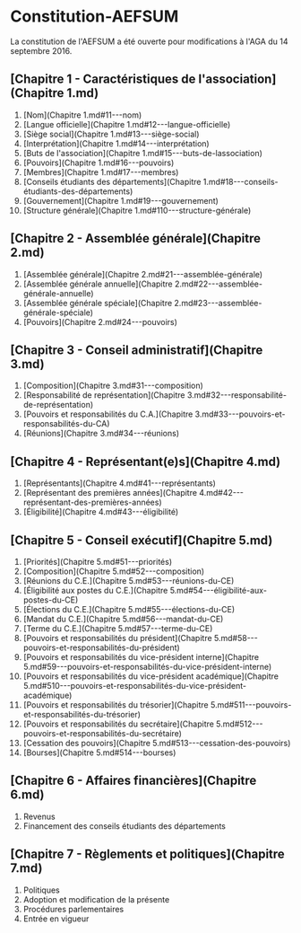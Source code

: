# Constitution-AEFSUM
La constitution de l'AEFSUM a été ouverte pour modifications à l'AGA du 14 septembre 2016.

## [Chapitre 1 - Caractéristiques de l'association](Chapitre 1.md)

  1.  [Nom](Chapitre 1.md#11---nom)
  2.  [Langue officielle](Chapitre 1.md#12---langue-officielle)
  3.  [Siège social](Chapitre 1.md#13---siège-social)
  4.  [Interprétation](Chapitre 1.md#14---interprétation)
  5.  [Buts de l'association](Chapitre 1.md#15---buts-de-lassociation)
  6.  [Pouvoirs](Chapitre 1.md#16---pouvoirs)
  7.  [Membres](Chapitre 1.md#17---membres)
  8.  [Conseils étudiants des départements](Chapitre 1.md#18---conseils-étudiants-des-départements)
  9.  [Gouvernement](Chapitre 1.md#19---gouvernement)
  10. [Structure générale](Chapitre 1.md#110---structure-générale)

## [Chapitre 2 - Assemblée générale](Chapitre 2.md)

  1.  [Assemblée générale](Chapitre 2.md#21---assemblée-générale)
  2.  [Assemblée générale annuelle](Chapitre 2.md#22---assemblée-générale-annuelle)
  3.  [Assemblée générale spéciale](Chapitre 2.md#23---assemblée-générale-spéciale)
  4.  [Pouvoirs](Chapitre 2.md#24---pouvoirs)

## [Chapitre 3 - Conseil administratif](Chapitre 3.md)

  1.  [Composition](Chapitre 3.md#31---composition)
  2.  [Responsabilité de représentation](Chapitre 3.md#32---responsabilité-de-représentation)
  3.  [Pouvoirs et responsabilités du C.A.](Chapitre 3.md#33---pouvoirs-et-responsabilités-du-CA)
  4.  [Réunions](Chapitre 3.md#34---réunions)

## [Chapitre 4 - Représentant(e)s](Chapitre 4.md)

  1.  [Représentants](Chapitre 4.md#41---représentants)
  2.  [Représentant des premières années](Chapitre 4.md#42---représentant-des-premières-années)
  3.  [Éligibilité](Chapitre 4.md#43---éligibilité)

## [Chapitre 5 - Conseil exécutif](Chapitre 5.md)

  1.  [Priorités](Chapitre 5.md#51---priorités)
  2.  [Composition](Chapitre 5.md#52---composition)
  3.  [Réunions du C.E.](Chapitre 5.md#53---réunions-du-CE)
  4.  [Éligibilité aux postes du C.E.](Chapitre 5.md#54---éligibilité-aux-postes-du-CE)
  5.  [Élections du C.E.](Chapitre 5.md#55---élections-du-CE)
  6.  [Mandat du C.E.](Chapitre 5.md#56---mandat-du-CE)
  7.  [Terme du C.E.](Chapitre 5.md#57---terme-du-CE)
  8.  [Pouvoirs et responsabilités du président](Chapitre 5.md#58---pouvoirs-et-responsabilités-du-président)
  9.  [Pouvoirs et responsabilités du vice-président interne](Chapitre 5.md#59---pouvoirs-et-responsabilités-du-vice-président-interne)
  10. [Pouvoirs et responsabilités du vice-président académique](Chapitre 5.md#510---pouvoirs-et-responsabilités-du-vice-président-académique)
  11. [Pouvoirs et responsabilités du trésorier](Chapitre 5.md#511---pouvoirs-et-responsabilités-du-trésorier)
  12. [Pouvoirs et responsabilités du secrétaire](Chapitre 5.md#512---pouvoirs-et-responsabilités-du-secrétaire)
  13. [Cessation des pouvoirs](Chapitre 5.md#513---cessation-des-pouvoirs)
  14. [Bourses](Chapitre 5.md#514---bourses)

## [Chapitre 6 - Affaires financières](Chapitre 6.md)

  1.  Revenus
  2.  Financement des conseils étudiants des départements

## [Chapitre 7 - Règlements et politiques](Chapitre 7.md)

  1.  Politiques
  2.  Adoption et modification de la présente
  3.  Procédures parlementaires
  4.  Entrée en vigueur
